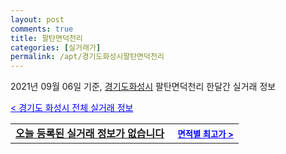 ```yaml
---
layout: post
comments: true
title: 팔탄면덕천리
categories: [실거래가]
permalink: /apt/경기도화성시팔탄면덕천리
---
```


2021년 09월 06일 기준, <a href="/apt/경기도화성시">경기도화성시</a> 팔탄면덕천리 한달간 실거래 정보

<a style="color: blue;" href="/apt/경기도화성시">< 경기도 화성시 전체 실거래 정보</a>
<!---- start ---->
<table>
  <tr>
    <td colspan="4" style="font-weight: bold;"><a href="/apt/경기도화성시팔탄면덕천리{name_without_space}">오늘 등록된 실거래 정보가 없습니다</a> &nbsp;&nbsp;&nbsp; <a style="color: blue; font-size: smaller;" href="/apt/경기도화성시팔탄면덕천리{name_without_space}">면적별 최고가 ></a></td>
  </tr>
    
</table>
<!---- end ---->
    